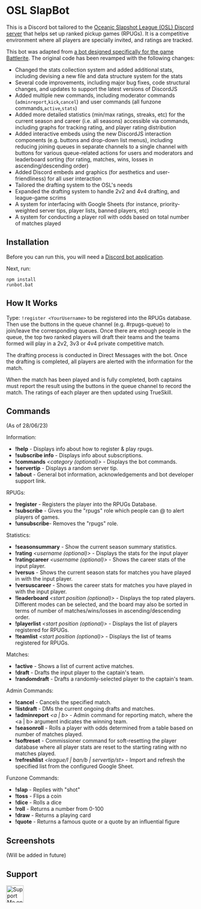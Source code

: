 # OSL SlapBot

This is a Discord bot tailored to the [Oceanic Slapshot League (OSL) Discord server](https://discord.gg/osl) that helps set up ranked pickup games (RPUGs). It is a competitive environment where all players are specially invited, and ratings are tracked.

This bot was adapted from [a bot designed specifically for the game Battlerite](https://github.com/KennethWangDotDev/discord-inhouse-league). The original code has been revamped with the following changes:
* Changed the stats collection system and added additional stats, including devising a new file and data structure system for the stats
* Several code improvements, including major bug fixes, code structural changes, and updates to support the latest versions of DiscordJS
* Added multiple new commands, including moderator commands (`adminreport`,`kick`,`cancel`) and user commands (all funzone commands,`active`,`stats`)
* Added more detailed statistics (min/max ratings, streaks, etc) for the current season and career (i.e. all seasons) accessible via commands, including graphs for tracking rating, and player rating distribution
* Added interactive embeds using the new DiscordJS interaction components (e.g. buttons and drop-down list menus), including reducing joining queues in separate channels to a single channel with buttons for various queue-related actions for users and moderators and leaderboard sorting (for rating, matches, wins, losses in ascending/descending order)
* Added Discord embeds and graphics (for aesthetics and user-friendliness) for all user interaction
* Tailored the drafting system to the OSL's needs
* Expanded the drafting system to handle 2v2 and 4v4 drafting, and league-game scrims
* A system for interfacing with Google Sheets (for instance, priority-weighted server tips, player lists, banned players, etc)
* A system for conducting a player roll with odds based on total number of matches played

## Installation

Before you can run this, you will need a [Discord bot application](https://discordapp.com/developers/applications/me).

Next, run:
```
npm install
runbot.bat
```

## How It Works

Type: `!register <YourUsername>` to be registered into the RPUGs database. Then use the buttons in the queue channel (e.g. #rpugs-queue) to join/leave the corresponding queues. Once there are enough people in the queue, the top two ranked players will draft their teams and the teams formed will play in a 2v2, 3v3 or 4v4 private competitive match.

The drafting process is conducted in Direct Messages with the bot. Once the drafting is completed, all players are alerted with the information for the match.

When the match has been played and is fully completed, both captains must report the result using the buttons in the queue channel to record the match. The ratings of each player are then updated using TrueSkill.


## Commands
(As of 28/06/23)

Information:
* **!help** - Displays info about how to register & play rpugs.
* **!subscribe info** - Displays info about subscriptions.
* **!commands** *<category (optional)>* - Displays the bot commands.
* **!servertip** - Displays a random server tip.
* **!about** - General bot information, acknowledgements and bot developer support link.

RPUGs:
* **!register** *<username>* - Registers the player into the RPUGs Database.
* **!subscribe** - Gives you the "rpugs" role which people can @ to alert players of games.
* **!unsubscribe**- Removes the "rpugs" role.

Statistics:
* **!seasonsummary** - Show the current season summary statistics.
* **!rating** *<username (optional)>* - Displays the stats for the input player
* **!ratingcareer** *<username (optional)>* - Shows the career stats of the input player.
* **!versus** *<username>* - Shows the current season stats for matches you have played in with the input player.
* **!versuscareer** *<username>* - Shows the career stats for matches you have played in with the input player.
* **!leaderboard** *<start position (optional)>* - Displays the top rated players. Different modes can be selected, and the board may also be sorted in terms of number of matches/wins/losses in ascending/descending order.
* **!playerlist** *<start position (optional)>* - Displays the list of players registered for RPUGs.
* **!teamlist** *<start position (optional)>* - Displays the list of teams registered for RPUGs.

Matches:
* **!active** - Shows a list of current active matches.
* **!draft** *<number>* - Drafts the input player to the captain's team.
* **!randomdraft** - Drafts a randomly-selected player to the captain's team.

Admin Commands:
* **!cancel** *<index>* - Cancels the specified match.
* **!listdraft** - DMs the current ongoing drafts and matches.
* **!adminreport** *<index>* *<a | b>* - Admin command for reporting match, where the <a | b> argument indicates the winning team.
* **!seasonroll** - Rolls a player with odds determined from a table based on number of matches played.
* **!softreset** - Commissioner command for soft-resetting the player database where all player stats are reset to the starting rating with no matches played.
* **!refreshlist** *<league/l | ban/b | servertip/st>* - Import and refresh the specified list from the configured Google Sheet.

Funzone Commands:
* **!slap** - Replies with "shot"
* **!toss** - Flips a coin
* **!dice** - Rolls a dice
* **!roll** - Returns a number from 0-100
* **!draw** - Returns a playing card
* **!quote** - Returns a famous quote or a quote by an influential figure

## Screenshots

(Will be added in future)

## Support
<a href='https://ko-fi.com/oslcorgo' target='_blank'><img height='35' style='border:0px;height:46px;' src='https://az743702.vo.msecnd.net/cdn/kofi1.png?v=0' border='0' alt='Support Me on Ko-fi' />

